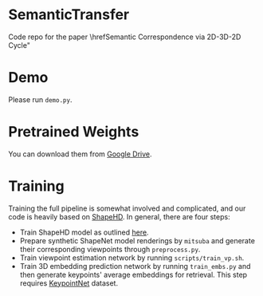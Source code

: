 # SemanticTransfer
Code repo for the paper \hrefSemantic Correspondence via 2D-3D-2D Cycle"

# Demo
Please run `demo.py`.

# Pretrained Weights
You can download them from [Google Drive](https://drive.google.com/drive/folders/1VN4dIrMqtIxb0CJleOx7aco21BUSL9qp?usp=sharing).

# Training

Training the full pipeline is somewhat involved and complicated, and our code is heavily based on [ShapeHD](https://github.com/xiumingzhang/GenRe-ShapeHD). In general, there are four steps:

- Train ShapeHD model as outlined [here](https://github.com/xiumingzhang/GenRe-ShapeHD#shapehd-1).
- Prepare synthetic ShapeNet model renderings by ``mitsuba`` and generate their corresponding viewpoints through ``preprocess.py``.
- Train viewpoint estimation network by running ``scripts/train_vp.sh``.
- Train 3D embedding prediction network by running ``train_embs.py`` and then generate keypoints' average embeddings for retrieval. This step requires [KeypointNet](https://github.com/qq456cvb/KeypointNet) dataset.

